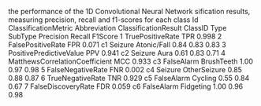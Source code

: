 the performance of the 1D Convolutional Neural Network sification results, measuring precision, recall and f1-scores for each
class
Id ClassificationMetric Abbreviation ClassificationResult
ClassID Type SubType Precision Recall F1Score
1 TruePositiveRate TPR 0.998
2 FalsePositiveRate FPR 0.071 c1 Seizure Atonic/Fall 0.84 0.83 0.83
3 PositivePredictiveValue PPV 0.941 c2 Seizure Aura 0.61 0.83 0.71
4 MatthewsCorrelationCoefficient MCC 0.933 c3 FalseAlarm BrushTeeth 1.00 0.97 0.98
5 FalseNegativeRate FNR 0.002 c4 Seizure OtherSeizure 0.85 0.88 0.87
6 TrueNegativeRate TNR 0.929 c5 FalseAlarm Cycling 0.55 0.84 0.67
7 FalseDiscoveryRate FDR 0.059 c6 FalseAlarm Fidgeting 1.00 0.96 0.98